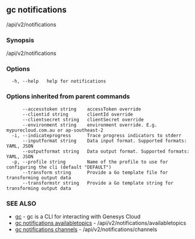 ## gc notifications

/api/v2/notifications

### Synopsis

/api/v2/notifications

### Options

```
  -h, --help   help for notifications
```

### Options inherited from parent commands

```
      --accesstoken string    accessToken override
      --clientid string       clientId override
      --clientsecret string   clientSecret override
      --environment string    environment override. E.g. mypurecloud.com.au or ap-southeast-2
  -i, --indicateprogress      Trace progress indicators to stderr
      --inputformat string    Data input format. Supported formats: YAML, JSON
      --outputformat string   Data output format. Supported formats: YAML, JSON
  -p, --profile string        Name of the profile to use for configuring the cli (default "DEFAULT")
      --transform string      Provide a Go template file for transforming output data
      --transformstr string   Provide a Go template string for transforming output data
```

### SEE ALSO

* [gc](gc.html)	 - gc is a CLI for interacting with Genesys Cloud
* [gc notifications availabletopics](gc_notifications_availabletopics.html)	 - /api/v2/notifications/availabletopics
* [gc notifications channels](gc_notifications_channels.html)	 - /api/v2/notifications/channels


